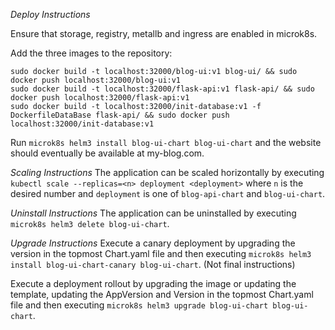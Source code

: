 *Deploy Instructions*

Ensure that storage, registry, metallb and ingress are enabled in microk8s.

Add the three images to the repository:

```
sudo docker build -t localhost:32000/blog-ui:v1 blog-ui/ && sudo docker push localhost:32000/blog-ui:v1
sudo docker build -t localhost:32000/flask-api:v1 flask-api/ && sudo docker push localhost:32000/flask-api:v1
sudo docker build -t localhost:32000/init-database:v1 -f DockerfileDataBase flask-api/ && sudo docker push localhost:32000/init-database:v1
```

Run `microk8s helm3 install blog-ui-chart blog-ui-chart` and the website should eventually be available at my-blog.com.

*Scaling Instructions*
The application can be scaled horizontally by executing `kubectl scale --replicas=<n> deployment <deployment>` where `n` is the desired number and `deployment` is one of `blog-api-chart` and `blog-ui-chart`.

*Uninstall Instructions*
The application can be uninstalled by executing `microk8s helm3 delete blog-ui-chart`.

*Upgrade Instructions*
Execute a canary deployment by upgrading the version in the topmost Chart.yaml file and then executing `microk8s helm3 install blog-ui-chart-canary blog-ui-chart`. (Not final instructions)

Execute a deployment rollout by upgrading the image or updating the template, updating the AppVersion and Version in the topmost Chart.yaml file and then executing `microk8s helm3 upgrade blog-ui-chart blog-ui-chart`.
